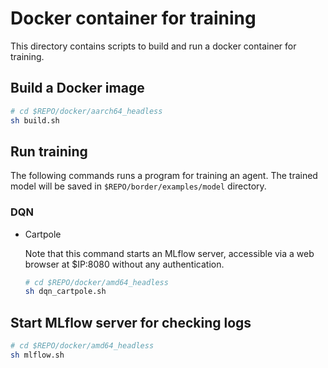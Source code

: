 # Docker container for training

This directory contains scripts to build and run a docker container for training.

## Build a Docker image

```bash
# cd $REPO/docker/aarch64_headless
sh build.sh
```

## Run training

The following commands runs a program for training an agent.
The trained model will be saved in `$REPO/border/examples/model` directory.

### DQN

* Cartpole

  Note that this command starts an MLflow server, accessible via a web browser at $IP:8080 without any authentication.

  ```bash
  # cd $REPO/docker/amd64_headless
  sh dqn_cartpole.sh
  ```

## Start MLflow server for checking logs

```bash
# cd $REPO/docker/amd64_headless
sh mlflow.sh
```
